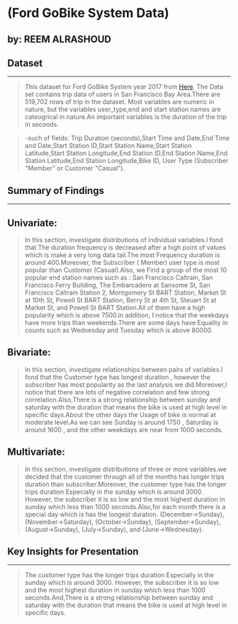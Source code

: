 # (Ford GoBike System Data)
## by: REEM ALRASHOUD

## Dataset
----------------------------------------------------

> This dataset for Ford GoBike System year 2017 from [Here](https://s3.amazonaws.com/baywheels-data/index.html).
The Data set contains trip data of users in San Francisco Bay Area.There are 519,702 rows of trip in the dataset. Most variables are numeric in nature, but the variables user_type,end and start station names are cateogrical in nature.An important variables is the duration of the trip in seconds.

> -such of fields: Trip Duration (seconds),Start Time and Date,End Time and Date,Start Station ID,Start Station Name,Start Station Latitude,Start Station Longitude,End Station ID,End Station Name,End Station Latitude,End Station Longitude,Bike ID, User Type (Subscriber "Member" or Customer "Casual").

## Summary of Findings
----------------------------------------------------
**Univariate:**
-----------------
>In this section, investigate distributions of individual variables.I fond that  The duration frequency is decreased after a high point of values which is make a very long data tail.The most Frequency duration is around 400.Moreover, the Subscriber ( Member) user type is most popular than Customer (Casual).Also, we Find a group of the most 10 popular end station names such as : San Francisco Caltrain, San Francisco Ferry Building, The Embarcadero at Sansome St, San Francisco Caltrain Station 2, Montgomery St BART Station, Market St at 10th St, Powell St BART Station, Berry St at 4th St, Steuart St at Market St, and Powell St BART Station.All of them have a high popularity which is above 7500.in addition, I notice that the weekdays have more trips than weekends.There are some days have Equality in counts such as Wednesday and Tuesday which is above 80000.

**Bivariate:**
-----------------
>In this section, investigate relationships between pairs of variables.I fond that the Customer type has longest duration , however the subscriber has most popularity as the last analysis we did.Moreover,I notice that there are lots of negative correlation and few strong correlation.Also,There is a strong relationship between sunday and saturday with the duration that means the bike is used at high level in specific days.About the other days the Usage of bike is normal at moderate level.As we can see Sunday is around 1750 , Saturday is around 1600 , and the other weekdays are near from 1000 seconds.

**Multivariate:**
-----------------
>In this section, investigate distributions of three or more variables.we decided that the customer through all of the months has longer trips duration than subscriber.Moreover, the customer type has the longer trips duration Especially in the sunday which is around 3000. However, the subscriber it is so low and the most highest duration in sunday which less than 1000 seconds.Also,for each month there is a special day which is has the longest duration. (December->Sunday), (November->Saturday), (October->Sunday), (September->Sunday), (August->Sunday), (July->Sunday), and (June->Wednesday).

## Key Insights for Presentation
----------------------------------------------------

>The customer type has the longer trips duration Especially in the sunday which is around 3000. However, the subscriber it is so low and the most highest duration in sunday which less than 1000 seconds.And,There is a strong relationship between sunday and saturday with the duration that means the bike is used at high level in specific days.
